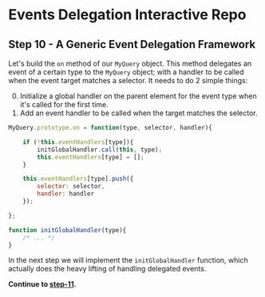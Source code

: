 # Events Delegation Interactive Repo

## Step 10 - A Generic Event Delegation Framework

Let's build the `on` method of our `MyQuery` object. This method delegates an event of a certain type to the `MyQuery` object; with a handler to be called when the event target matches a selector. It needs to do 2 simple things:

0. Initialize a global handler on the parent element for the event type when it's called for the first time.
0. Add an event handler to be called when the target matches the selector.

```Javascript
MyQuery.prototype.on = function(type, selector, handler){

    if (!this.eventHandlers[type]){
        initGlobalHandler.call(this, type);
        this.eventHandlers[type] = [];
    }

    this.eventHandlers[type].push({
        selector: selector,
        handler: handler
    });

};

function initGlobalHandler(type){
    /* ... */
}
```

In the next step we will implement the `initGlobalHandler` function, which actually does the heavy lifting of handling delegated events.

__Continue to [step-11](../../tree/step-11).__
